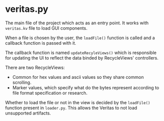 # veritas.py
The main file of the project which acts as an entry point. It works with `veritas.kv` file to load GUI components.

When a file is chosen by the user, the `loadFile()` function is called and a callback function is passed with it.

The callback function is named `updateRecyleViews()` which is responsible for updating the UI to reflect the data binded by RecycleViews' controllers.

There are two RecycleViews:

* Common for hex values and ascii values so they share common scrolling.
* Marker values, which specify what do the bytes represent according to file format specification or research.

Whether to load the file or not in the view is decided by the `loadFile()` function present in `loader.py`. This allows the Veritas to not load unsupported artifacts.